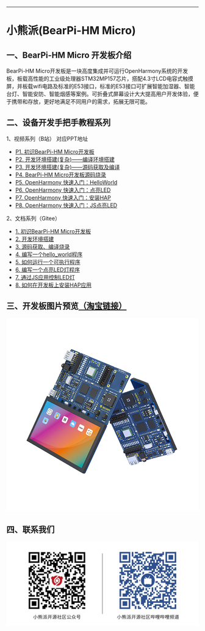 
---
# 小熊派(BearPi-HM Micro)

## 一、BearPi-HM Micro 开发板介绍

BearPi-HM Micro开发板是一块高度集成并可运行OpenHarmony系统的开发板，板载高性能的工业级处理器STM32MP157芯片，搭配4.3寸LCD电容式触摸屏，并板载wifi电路及标准的E53接口，标准的E53接口可扩展智能加湿器、智能台灯、智能安防、智能烟感等案例。可折叠式屏幕设计大大提高用户开发体验，便于携带和存放，更好地满足不同用户的需求，拓展无限可能。



## 二、设备开发手把手教程系列

1、视频系列（B站） 对应PPT地址
* [P1. 初识BearPi-HM Micro开发板](https://www.bilibili.com/video/BV12Y411H7ry?p=1)
* [P2. 开发环境搭建(复杂)——编译环境搭建](https://www.bilibili.com/video/BV12Y411H7ry?p=3)
* [P3. 开发环境搭建(复杂)——源码获取及编译](https://www.bilibili.com/video/BV12Y411H7ry?p=4)
* [P4. BearPi-HM Micro开发板源码烧录](https://www.bilibili.com/video/BV12Y411H7ry?p=5)
* [P5. OpenHarmony 快速入门：HelloWorld](https://www.bilibili.com/video/BV12Y411H7ry?p=6)
* [P6. OpenHarmony 快速入门：点亮LED](https://www.bilibili.com/video/BV12Y411H7ry?p=7)
* [P7. OpenHarmony 快速入门：安装HAP](https://www.bilibili.com/video/BV12Y411H7ry?p=8)
* [P8. OpenHarmony 快速入门：JS点亮LED](https://www.bilibili.com/video/BV12Y411H7ry?p=9)

2、文档系列（Gitee）
- [1. 初识BearPi-HM Micro开发板](device-dev/BearPi-HM_Micro开发板介绍.md)
- [2. 开发环境搭建](device-dev/BearPi-HM_Micro开发环境搭建.md)
- [3. 源码获取、编译烧录](device-dev/BearPi-HM_Micro开发板编译调试.md)
- [4. 编写一个hello_world程序](device-dev/编写一个hello_world程序.md)
- [5. 如何运行一个可执行程序](device-dev/如何运行一个可执行程序.md)
- [6. 编写一个点亮LED灯程序](device-dev/编写一个点亮LED灯程序.md)
- [7. 通过JS应用控制LED灯](device-dev/通过JS应用控制LED灯.md)
- [8. 如何在开发板上安装HAP应用](device-dev/如何在开发板上安装HAP应用.md)


## 三、开发板图片预览[（淘宝链接）](https://item.taobao.com/item.htm?id=662078665554)

[![](figures/BearPi-HM_Micro_Info.png)](https://item.taobao.com/item.htm?id=633296694816)


## 四、联系我们



![](figures/bearpi_club_wechat.jpg)

